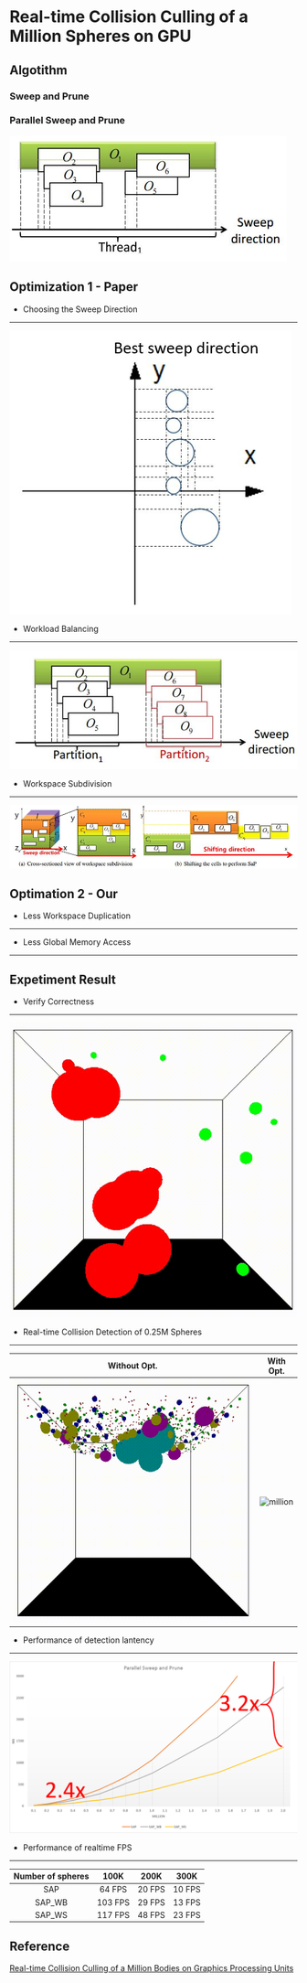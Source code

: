 # Real-time Collision Culling of a Million Spheres on GPU

## Algotithm

### Sweep and Prune

### Parallel Sweep and Prune
![GSaP](/figure/GSAP.JPG)

## Optimization 1 - Paper

- Choosing the Sweep Direction
-------------------
![BestDir](/figure/BestDir.JPG)
- Workload Balancing
-------------------
![WorkloadBalance](/figure/WorkloadBalance.JPG)
- Workspace Subdivision
-------------------
![WorkspaceSub](/figure/WorkspaceSub.JPG)

## Optimation 2 - Our

- Less Workspace Duplication
-------------------

- Less Global Memory Access
-------------------

## Expetiment Result

- Verify Correctness
-------------------
![correctness](/figure/correctness.gif)

- Real-time Collision Detection of 0.25M Spheres
-------------------
|Without Opt.|With Opt.|
|:--------:|:------:|
|![million](/figure/million.gif)|![million](/figure/million-fast.gif)|

- Performance of detection lantency
-------------------
![performancd](/figure/performance.png)


- Performance of realtime FPS
-------------------
|Number of spheres| 100K | 200K | 300K |
|:---------------:|:---:|:------:|:------:|
| SAP    | 64 FPS | 20 FPS | 10 FPS |
| SAP_WB | 103 FPS | 29 FPS | 13 FPS |
| SAP_WS | 117 FPS | 48 FPS | 23 FPS |

## Reference
[Real-time Collision Culling of a Million Bodies on Graphics Processing Units](http://graphics.ewha.ac.kr/gSaP/)
